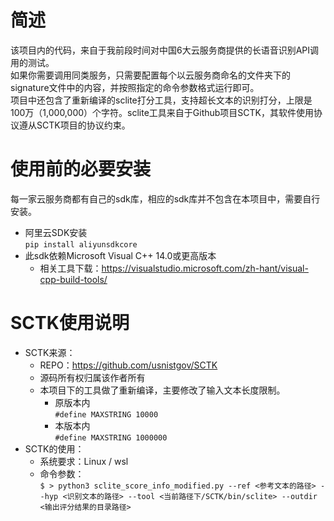 # 简述
该项目内的代码，来自于我前段时间对中国6大云服务商提供的长语音识别API调用的测试。  
如果你需要调用同类服务，只需要配置每个以云服务商命名的文件夹下的signature文件中的内容，并按照指定的命令参数格式运行即可。  
项目中还包含了重新编译的sclite打分工具，支持超长文本的识别打分，上限是100万（1,000,000）个字符。sclite工具来自于Github项目SCTK，其软件使用协议遵从SCTK项目的协议约束。  

# 使用前的必要安装
每一家云服务商都有自己的sdk库，相应的sdk库并不包含在本项目中，需要自行安装。
- 阿里云SDK安装  
`pip install aliyunsdkcore`
- 此sdk依赖Microsoft Visual C++ 14.0或更高版本
    - 相关工具下载：https://visualstudio.microsoft.com/zh-hant/visual-cpp-build-tools/


# SCTK使用说明
- SCTK来源：
    - REPO：https://github.com/usnistgov/SCTK
    - 源码所有权归属该作者所有
    - 本项目下的工具做了重新编译，主要修改了输入文本长度限制。
        - 原版本内  
        `#define MAXSTRING 10000`
        - 本版本内  
        `#define MAXSTRING 1000000`
- SCTK的使用：
    - 系统要求：Linux / wsl
    - 命令参数：  
    `$ > python3 sclite_score_info_modified.py --ref <参考文本的路径> --hyp <识别文本的路径> --tool <当前路径下/SCTK/bin/sclite> --outdir <输出评分结果的目录路径>`